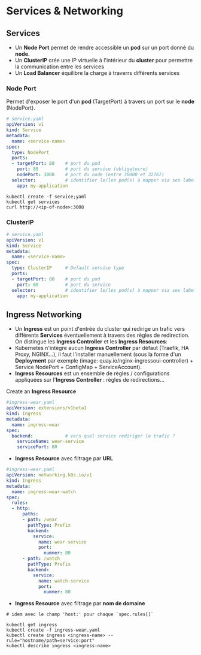 # Services & Networking

## Services

* Un **Node Port** permet de rendre accessible un **pod** sur un port donné du **node**.
* Un **ClusterIP** crée une IP virtuelle à l'intérieur du **cluster** pour permettre la communication entre les services
* Un **Load Balancer** équilibre la charge à traverrs différents services

### Node Port 

Permet d'exposer le port d'un **pod** (TargetPort) à travers un port sur le **node** (NodePort).

```yaml
# service.yaml
apiVersion: v1
kind: Service
metadata:
  name: <service-name>
spec:
  type: NodePort
  ports:
  - targetPort: 80    # port du pod
    port: 80          # port du service (obligatoire)
    nodePort: 3008    # port du node (entre 30000 et 32767)
  selector:           # identifier le/les pod(s) à mapper via ses labels
    app: my-application
```

```
kubectl create -f service;yaml
kubectl get services
curl http://<ip-of-node>:3008
```

### ClusterIP

```yaml
# service.yaml
apiVersion: v1
kind: Service
metadata:
  name: <service-name>
spec:
  type: ClusterIP     # Default service type
  ports:
  - targetPort: 80    # port du pod
    port: 80          # port du service
  selector:           # identifier le/les pod(s) à mapper via ses labels
    app: my-application
```

## Ingress Networking

* Un **Ingress** est un point d'entrée du cluster qui redirige un trafic vers différents **Services** éventuellement à travers des règles de redirection.
On distingue les **Ingress Controller** et les **Ingress Resources**:
* Kubernetes n'intègre aucun **Ingress Controller** par défaut (Traefik, HA Proxy, NGINX...), il faut l'installer manuellement (sous la forme d'un **Deployment** par exemple (image: quay.io/nginx-ingressoui-controller) + Service NodePort + ConfigMap + ServiceAccount).
* **Ingress Resources** est un ensemble de règles / configurations appliquées sur l'**Ingress Controller** : règles de redirections...


Create an **Ingress Resource**
```yaml
#ingress-wear.yaml
apiVersion: extensions/v1beta1
kind: Ingress
metadata:
  name: ingress-wear
spec:
  backend:            # vers quel service rediriger le trafic ?
    serviceName: wear-service
    servicePort: 80
```

* **Ingress Resource** avec filtrage par **URL**
```yaml
#ingress-wear.yaml
apiVersion: networking.k8s.io/v1
kind: Ingress
metadata:
  name: ingress-wear-watch
spec:
  rules:
  - http:
      paths:
      - path: /wear
        pathType: Prefix
        backend:
          service:
            name: wear-service
            port:
              numner: 80
      - path: /watch
        pathType: Prefix
        backend:
          service:
            name: watch-service
            port:
              numner: 80
```

* **Ingress Resource** avec filtrage par **nom de domaine**
```
# idem avec le champ 'host:' pour chaque `spec.rules[]`
```

```
kubectl get ingress
kubectl create -f ingress-wear.yaml
kubectl create ingress <ingress-name> --rule="hostname/path=service:port"
kubectl describe ingress <ingress-name>
```
